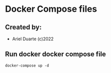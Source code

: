 # Docker Compose files

## Created by:

- Ariel Duarte (c)2022

## Run docker docker compose file

```
docker-compose up -d
```
